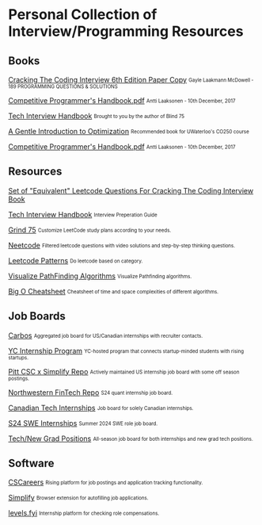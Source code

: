 # Personal Collection of Interview/Programming Resources


## Books

[Cracking The Coding Interview 6th Edition Paper Copy](https://drive.google.com/file/d/1tK1d7q4FKfPEQeswIne_7gJzTlWN3aRz/view?usp=sharing)
<sub><sup> Gayle Laakmann McDowell - 189 PROGRAMMING QUESTIONS & SOLUTIONS</sup></sub>

[Competitive Programmer's Handbook.pdf](https://github.com/ylw311/Books/blob/ebbd6ecb941c9c6c235d5500b7e0ff2dd6d1733d/Competitive%20Programmer's%20Handbook%20-%20Antti%20Laaksonen%20-%20(10th%20December%2C%202017).pdf) <sub><sup>Antti Laaksonen - 10th December, 2017</sup></sub>

[Tech Interview Handbook](https://www.techinterviewhandbook.org/) <sub><sup>Brought to you by the author of Blind 75</sup></sub>

[A Gentle Introduction to Optimization](https://www.frontendinterviewhandbook.com/) <sub><sup>Recommended book for UWaterloo's CO250 course</sup></sub>



[Competitive Programmer's Handbook.pdf](https://drive.google.com/file/d/1Ha2Iy8JK6gLsc4YzDXj49CKNbsgLFfYI/view?usp=sharing) <sub><sup>Antti Laaksonen - 10th December, 2017</sup></sub>


## Resources

[Set of "Equivalent" Leetcode Questions For Cracking The Coding Interview Book](https://leetcode.com/discuss/general-discussion/1152824/cracking-the-coding-interview-6th-edition-in-leetcode)

[Tech Interview Handbook](https://www.techinterviewhandbook.org/) <sub><sup> Interview Preperation Guide </sup></sub>

[Grind 75](https://www.techinterviewhandbook.org/grind75) <sub><sup> Customize LeetCode study plans according to your needs. </sup></sub>


[Neetcode](https://neetcode.io/) <sub><sup> Filtered leetcode questions with video solutions and step-by-step thinking questions. </sup></sub>

[Leetcode Patterns](https://seanprashad.com/leetcode-patterns/) <sub><sup> Do leetcode based on category. </sup></sub>

[Visualize PathFinding Algorithms](https://qiao.github.io/PathFinding.js/visual/) <sub><sup> Visualize Pathfinding algorithms. </sup></sub>


[Big O Cheatsheet](https://www.bigocheatsheet.com/) <sub><sup> Cheatsheet of time and space complexities of different algorithms. </sup></sub>

## Job Boards

[Carbos](https://www.carbosjobs.com/) <sub><sup> Aggregated job board for US/Canadian internships with recruiter contacts. <sup><sub>

[YC Internship Program](https://www.workatastartup.com/internships) <sub><sup> YC-hosted program that connects startup-minded students with rising startups. <sup><sub>

[Pitt CSC x Simplify Repo](https://github.com/SimplifyJobs/Summer2024-Internships) <sub><sup> Actively maintained US internship job board with some off season postings. <sup><sub>

[Northwestern FinTech Repo](https://github.com/northwesternfintech/2024QuantInternships) <sub><sup> S24 quant internship job board. <sup><sub>

[Canadian Tech Internships](https://github.com/jenndryden/Canadian-Tech-Internships-Summer-2024) <sub><sup> Job board for solely Canadian internships. <sup><sub>

[S24 SWE Internships](https://github.com/AlanChen4/Summer-2024-SWE-Internships) <sub><sup> Summer 2024 SWE role job board. <sup><sub>

[Tech/New Grad Positions](https://github.com/Trident-Development/2024-new-grad-intern) <sub><sup> All-season job board for both internships and new grad tech positions. <sup><sub>


## Software

[CSCareers](https://www.cscareers.dev/) <sub><sup> Rising platform for job postings and application tracking functionality. <sup><sub>

[Simplify](https://simplify.jobs/) <sub><sup> Browser extension for autofilling job applications. <sup><sub>

[levels.fyi](https://www.levels.fyi/internships/) <sub><sup> Internship platform for checking role compensations. <sup><sub>





